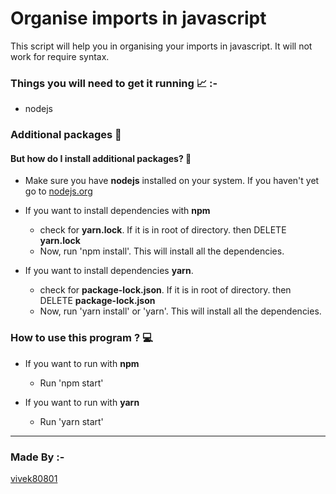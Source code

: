 # Organise imports in javascript

This script will help you in organising your imports in javascript. It will not work for require syntax.

### Things you will need to get it running  📈 :-

- nodejs


### Additional packages 📝


#### But how do I install additional packages? 🤨

- Make sure you have **nodejs** installed on your system. If you haven't yet go to [nodejs.org](https://nodejs.org 'go to nodejs.org')

- If you want to install dependencies with **npm**
    - check for **yarn.lock**. If it is in root of directory. then DELETE **yarn.lock**
    - Now, run 'npm install'. This will install all the dependencies.

- If you want to install dependencies **yarn**.
    - check for **package-lock.json**. If it is in root of directory. then DELETE **package-lock.json**
    - Now, run 'yarn install' or 'yarn'. This will install all the dependencies.

### How to use this program ? 💻

-  If you want to run with **npm**
    - Run 'npm start'

- If you want to run with **yarn**
    - Run 'yarn start'

---

### Made By :-
[vivek80801](https://github.com/vivek80801/ 'Go to profile of creator')
  

